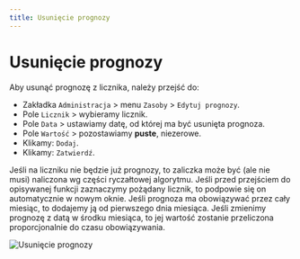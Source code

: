 ```yaml
---
title: Usunięcie prognozy
---
```


# Usunięcie prognozy

Aby usunąć prognozę z licznika, należy przejść do:

- Zakładka `Administracja` > menu `Zasoby` > `Edytuj prognozy`.
- Pole `Licznik` > wybieramy licznik.
- Pole `Data` > ustawiamy datę, od której ma być usunięta prognoza.
- Pole `Wartość` > pozostawiamy **puste**, niezerowe.
- Klikamy: `Dodaj`.
- Klikamy: `Zatwierdź`.

Jeśli na liczniku nie będzie już prognozy, to zaliczka może być (ale nie musi) naliczona wg części ryczałtowej algorytmu. Jeśli przed przejściem do opisywanej funkcji zaznaczymy pożądany licznik, to podpowie się on automatycznie w nowym oknie. Jeśli prognoza ma obowiązywać przez cały miesiąc, to dodajemy ją od pierwszego dnia miesiąca. Jeśli zmienimy prognozę z datą w środku miesiąca, to jej wartość zostanie przeliczona proporcjonalnie do czasu obowiązywania.

![Usunięcie prognozy](usuniecieprognozy.gif)
